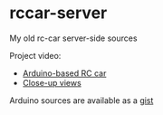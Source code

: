 rccar-server
============

My old rc-car server-side sources

Project video:

- [Arduino-based RC car](http://www.youtube.com/watch?v=_fHYJtdAZ4U)
- [Close-up views](http://www.youtube.com/watch?v=5RibQsNyf4U)

Arduino sources are available as a [gist](https://gist.github.com/vldmit/7270914)